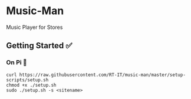 # Music-Man

Music Player for Stores

## Getting Started ✅

### On Pi 🥧

```
curl https://raw.githubusercontent.com/RT-IT/music-man/master/setup-scripts/setup.sh
chmod +x ./setup.sh
sudo ./setup.sh -s <sitename>
```
